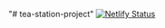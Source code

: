 "# tea-station-project" 
[![Netlify Status](https://api.netlify.com/api/v1/badges/d976582d-8f13-47bc-98ef-dabb57ffca88/deploy-status)](https://app.netlify.com/sites/tea-station-project-mksg/deploys)
